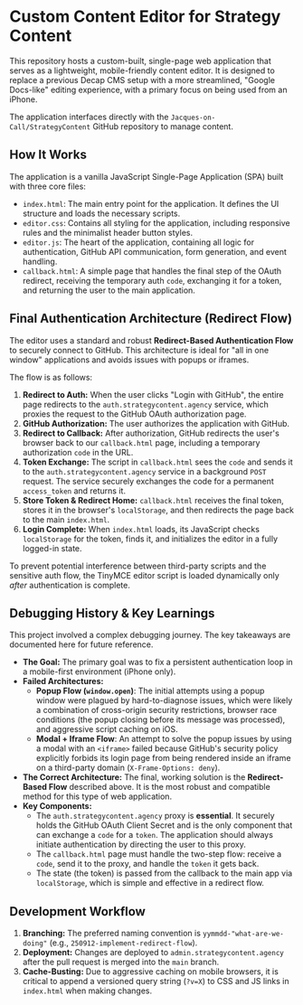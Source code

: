 # Custom Content Editor for Strategy Content

This repository hosts a custom-built, single-page web application that serves as a lightweight, mobile-friendly content editor. It is designed to replace a previous Decap CMS setup with a more streamlined, "Google Docs-like" editing experience, with a primary focus on being used from an iPhone.

The application interfaces directly with the `Jacques-on-Call/StrategyContent` GitHub repository to manage content.

## How It Works

The application is a vanilla JavaScript Single-Page Application (SPA) built with three core files:

-   `index.html`: The main entry point for the application. It defines the UI structure and loads the necessary scripts.
-   `editor.css`: Contains all styling for the application, including responsive rules and the minimalist header button styles.
-   `editor.js`: The heart of the application, containing all logic for authentication, GitHub API communication, form generation, and event handling.
-   `callback.html`: A simple page that handles the final step of the OAuth redirect, receiving the temporary auth `code`, exchanging it for a token, and returning the user to the main application.

## Final Authentication Architecture (Redirect Flow)

The editor uses a standard and robust **Redirect-Based Authentication Flow** to securely connect to GitHub. This architecture is ideal for "all in one window" applications and avoids issues with popups or iframes.

The flow is as follows:

1.  **Redirect to Auth:** When the user clicks "Login with GitHub", the entire page redirects to the `auth.strategycontent.agency` service, which proxies the request to the GitHub OAuth authorization page.
2.  **GitHub Authorization:** The user authorizes the application with GitHub.
3.  **Redirect to Callback:** After authorization, GitHub redirects the user's browser back to our `callback.html` page, including a temporary authorization `code` in the URL.
4.  **Token Exchange:** The script in `callback.html` sees the `code` and sends it to the `auth.strategycontent.agency` service in a background `POST` request. The service securely exchanges the code for a permanent `access_token` and returns it.
5.  **Store Token & Redirect Home:** `callback.html` receives the final token, stores it in the browser's `localStorage`, and then redirects the page back to the main `index.html`.
6.  **Login Complete:** When `index.html` loads, its JavaScript checks `localStorage` for the token, finds it, and initializes the editor in a fully logged-in state.

To prevent potential interference between third-party scripts and the sensitive auth flow, the TinyMCE editor script is loaded dynamically only *after* authentication is complete.

## Debugging History & Key Learnings

This project involved a complex debugging journey. The key takeaways are documented here for future reference.

*   **The Goal:** The primary goal was to fix a persistent authentication loop in a mobile-first environment (iPhone only).
*   **Failed Architectures:**
    *   **Popup Flow (`window.open`)**: The initial attempts using a popup window were plagued by hard-to-diagnose issues, which were likely a combination of cross-origin security restrictions, browser race conditions (the popup closing before its message was processed), and aggressive script caching on iOS.
    *   **Modal + Iframe Flow**: An attempt to solve the popup issues by using a modal with an `<iframe>` failed because GitHub's security policy explicitly forbids its login page from being rendered inside an iframe on a third-party domain (`X-Frame-Options: deny`).
*   **The Correct Architecture:** The final, working solution is the **Redirect-Based Flow** described above. It is the most robust and compatible method for this type of web application.
*   **Key Components:**
    *   The `auth.strategycontent.agency` proxy is **essential**. It securely holds the GitHub OAuth Client Secret and is the only component that can exchange a `code` for a `token`. The application should always initiate authentication by directing the user to this proxy.
    *   The `callback.html` page must handle the two-step flow: receive a `code`, send it to the proxy, and handle the `token` it gets back.
    *   The state (the token) is passed from the callback to the main app via `localStorage`, which is simple and effective in a redirect flow.

## Development Workflow

1.  **Branching:** The preferred naming convention is `yymmdd-"what-are-we-doing"` (e.g., `250912-implement-redirect-flow`).
2.  **Deployment:** Changes are deployed to `admin.strategycontent.agency` after the pull request is merged into the `main` branch.
3.  **Cache-Busting:** Due to aggressive caching on mobile browsers, it is critical to append a versioned query string (`?v=X`) to CSS and JS links in `index.html` when making changes.
